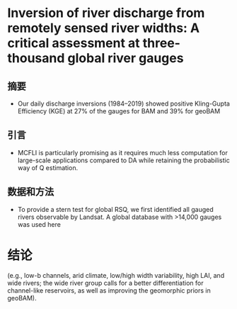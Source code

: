 # Inversion of river discharge from remotely sensed river widths: A critical assessment at three-thousand global river gauges

## 摘要

- Our daily discharge inversions (1984–2019) showed positive Kling-Gupta Efficiency (KGE) at 27% of the gauges for BAM and 39% for geoBAM

## 引言

- MCFLI is particularly promising as it requires much less computation for large-scale applications compared to DA while retaining the probabilistic way of Q estimation.

## 数据和方法

- To provide a stern test for global RSQ, we first identified all gauged rivers observable by Landsat. A global database with >14,000 gauges was used here

# 结论
(e.g., low-b channels, arid climate, low/high width variability, high LAI, and wide rivers; the wide river group calls for a better differentiation for channel-like reservoirs, as well as improving the geomorphic priors in geoBAM).